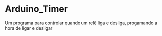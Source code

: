 # Arduino_Timer
 Um programa para controlar quando um relê liga e desliga, progamando a hora de ligar e desligar
